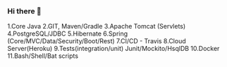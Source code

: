 ### Hi there 👋
1.Core Java
2.GIT, Maven/Gradle
3.Apache Tomcat (Servlets)
4.PostgreSQL/JDBC
5.Hibernate
6.Spring (Core/MVC/Data/Security/Boot/Rest)
7.CI/CD - Travis
8.Cloud Server(Heroku)
9.Tests(integration/unit) Junit/Mockito/HsqlDB
10.Docker
11.Bash/Shell/Bat scripts

<!--
**Denis-Sotnikov/Denis-Sotnikov** is a ✨ _special_ ✨ repository because its `README.md` (this file) appears on your GitHub profile.

Here are some ideas to get you started:

- 🔭 I’m currently working on ...
- 🌱 I’m currently learning ...
- 👯 I’m looking to collaborate on ...
- 🤔 I’m looking for help with ...
- 💬 Ask me about ...
- 📫 How to reach me: ...
- 😄 Pronouns: ...
- ⚡ Fun fact: ...
-->
